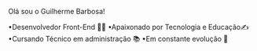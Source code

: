 Olá sou o Guilherme Barbosa!

•Desenvolvedor Front-End 🧑‍💻
•Apaixonado por Tecnologia e Educação✍️
•Cursando Técnico em administração 📚
•Em constante evolução 🚀

<!---
guilhermebarbosa98/guilhermebarbosa98 is a ✨ special ✨ repository because its `README.md` (this file) appears on your GitHub profile.
You can click the Preview link to take a look at your changes.
--->
